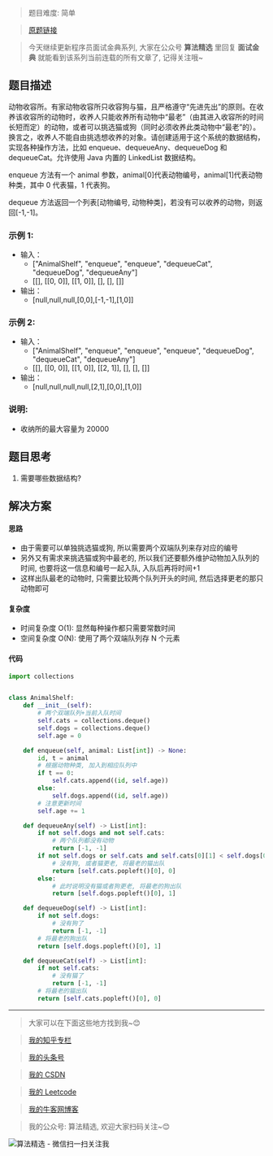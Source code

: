 > 题目难度: 简单

> [原题链接](https://leetcode-cn.com/problems/animal-shelter-lcci/)

> 今天继续更新程序员面试金典系列, 大家在公众号 **算法精选** 里回复 **面试金典** 就能看到该系列当前连载的所有文章了, 记得关注哦~

## 题目描述

动物收容所。有家动物收容所只收容狗与猫，且严格遵守“先进先出”的原则。在收养该收容所的动物时，收养人只能收养所有动物中“最老”（由其进入收容所的时间长短而定）的动物，或者可以挑选猫或狗（同时必须收养此类动物中“最老”的）。换言之，收养人不能自由挑选想收养的对象。请创建适用于这个系统的数据结构，实现各种操作方法，比如 enqueue、dequeueAny、dequeueDog 和 dequeueCat。允许使用 Java 内置的 LinkedList 数据结构。

enqueue 方法有一个 animal 参数，animal[0]代表动物编号，animal[1]代表动物种类，其中 0 代表猫，1 代表狗。

dequeue 方法返回一个列表[动物编号, 动物种类]，若没有可以收养的动物，则返回[-1,-1]。

### 示例 1:

- 输入：
  - ["AnimalShelf", "enqueue", "enqueue", "dequeueCat", "dequeueDog", "dequeueAny"]
  - [[], [[0, 0]], [[1, 0]], [], [], []]
- 输出：
  - [null,null,null,[0,0],[-1,-1],[1,0]]

### 示例 2:

- 输入：
  - ["AnimalShelf", "enqueue", "enqueue", "enqueue", "dequeueDog", "dequeueCat", "dequeueAny"]
  - [[], [[0, 0]], [[1, 0]], [[2, 1]], [], [], []]
- 输出：
  - [null,null,null,null,[2,1],[0,0],[1,0]]

### 说明:

- 收纳所的最大容量为 20000

## 题目思考

1. 需要哪些数据结构?

## 解决方案

#### 思路

- 由于需要可以单独挑选猫或狗, 所以需要两个双端队列来存对应的编号
- 另外又有需求来挑选猫或狗中最老的, 所以我们还要额外维护动物加入队列的时间, 也要将这一信息和编号一起入队, 入队后再将时间+1
- 这样出队最老的动物时, 只需要比较两个队列开头的时间, 然后选择更老的那只动物即可

#### 复杂度

- 时间复杂度 O(1): 显然每种操作都只需要常数时间
- 空间复杂度 O(N): 使用了两个双端队列存 N 个元素

#### 代码

```python
import collections


class AnimalShelf:
    def __init__(self):
        # 两个双端队列+当前入队时间
        self.cats = collections.deque()
        self.dogs = collections.deque()
        self.age = 0

    def enqueue(self, animal: List[int]) -> None:
        id, t = animal
        # 根据动物种类, 加入到相应队列中
        if t == 0:
            self.cats.append((id, self.age))
        else:
            self.dogs.append((id, self.age))
        # 注意更新时间
        self.age += 1

    def dequeueAny(self) -> List[int]:
        if not self.dogs and not self.cats:
            # 两个队列都没有动物
            return [-1, -1]
        if not self.dogs or self.cats and self.cats[0][1] < self.dogs[0][1]:
            # 没有狗, 或者猫更老, 将最老的猫出队
            return [self.cats.popleft()[0], 0]
        else:
            # 此时说明没有猫或者狗更老, 将最老的狗出队
            return [self.dogs.popleft()[0], 1]

    def dequeueDog(self) -> List[int]:
        if not self.dogs:
            # 没有狗了
            return [-1, -1]
        # 将最老的狗出队
        return [self.dogs.popleft()[0], 1]

    def dequeueCat(self) -> List[int]:
        if not self.cats:
            # 没有猫了
            return [-1, -1]
        # 将最老的猫出队
        return [self.cats.popleft()[0], 0]
```

---

> 大家可以在下面这些地方找到我~😊

> [我的知乎专栏](https://zhuanlan.zhihu.com/c_1242508721932464128)

> [我的头条号](https://www.toutiao.com/c/user/1090304683804520/#mid=1671643017345028)

> [我的 CSDN](https://me.csdn.net/zjulyx1993)

> [我的 Leetcode](https://leetcode-cn.com/u/suibianfahui/)

> [我的牛客网博客](https://blog.nowcoder.net/zjulyx)

> 我的公众号: 算法精选, 欢迎大家扫码关注~😊

![算法精选 - 微信扫一扫关注我](https://mmbiz.qpic.cn/mmbiz_jpg/1KjZicMlYPMgZWmoL4eYcs6UcfmvsetDWME2YJyaCp9oT9z3U573FWENBNhyOByxYI0epew6O37hiaOhdh90QeJg/640?wx_fmt=jpeg&tp=webp&wxfrom=5&wx_lazy=1&wx_co=1)
